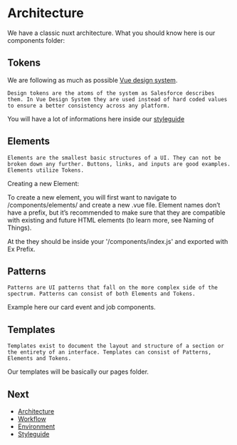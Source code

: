 # Architecture

We have a classic nuxt architecture. What you should know here is our components folder:

## Tokens

We are following as much as possible [Vue design system](https://github.com/viljamis/vue-design-system/wiki/working-with-the-system).

`Design tokens are the atoms of the system as Salesforce describes them. In Vue Design System they are used instead of hard coded values to ensure a better consistency across any platform.`

You will have a lot of informations here inside our [styleguide]('./styleguide.md)

## Elements

`Elements are the smallest basic structures of a UI. They can not be broken down any further. Buttons, links, and inputs are good examples. Elements utilize Tokens.`

Creating a new Element:

To create a new element, you will first want to navigate to /components/elements/ and create a new .vue file. Element names don’t have a prefix, but it’s recommended to make sure that they are compatible with existing and future HTML elements (to learn more, see Naming of Things).

At the they should be inside your '/components/index.js' and exported with Ex Prefix.

## Patterns

`Patterns are UI patterns that fall on the more complex side of the spectrum. Patterns can consist of both Elements and Tokens.`

Example here our card event and job components.

## Templates

`Templates exist to document the layout and structure of a section or the entirety of an interface. Templates can consist of Patterns, Elements and Tokens.`

Our templates will be basically our pages folder.

## Next

- [Architecture](./architecture.md)
- [Workflow](./workflow.md)
- [Environment](./environment.md)
- [Styleguide](./styleguide.md)
